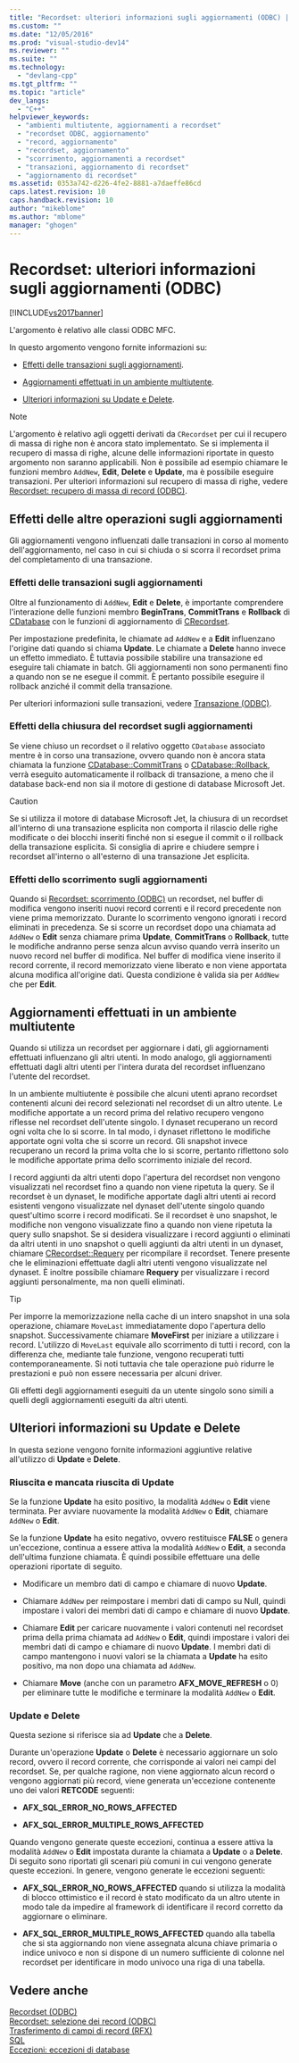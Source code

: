 ```yaml
---
title: "Recordset: ulteriori informazioni sugli aggiornamenti (ODBC) | Microsoft Docs"
ms.custom: ""
ms.date: "12/05/2016"
ms.prod: "visual-studio-dev14"
ms.reviewer: ""
ms.suite: ""
ms.technology: 
  - "devlang-cpp"
ms.tgt_pltfrm: ""
ms.topic: "article"
dev_langs: 
  - "C++"
helpviewer_keywords: 
  - "ambienti multiutente, aggiornamenti a recordset"
  - "recordset ODBC, aggiornamento"
  - "record, aggiornamento"
  - "recordset, aggiornamento"
  - "scorrimento, aggiornamenti a recordset"
  - "transazioni, aggiornamento di recordset"
  - "aggiornamento di recordset"
ms.assetid: 0353a742-d226-4fe2-8881-a7daeffe86cd
caps.latest.revision: 10
caps.handback.revision: 10
author: "mikeblome"
ms.author: "mblome"
manager: "ghogen"
---
```

# Recordset: ulteriori informazioni sugli aggiornamenti (ODBC)
[!INCLUDE[vs2017banner](../../assembler/inline/includes/vs2017banner.md)]

L'argomento è relativo alle classi ODBC MFC.  
  
 In questo argomento vengono fornite informazioni su:  
  
-   [Effetti delle transazioni sugli aggiornamenti](#_core_how_transactions_affect_updates).  
  
-   [Aggiornamenti effettuati in un ambiente multiutente](#_core_your_updates_and_the_updates_of_other_users).  
  
-   [Ulteriori informazioni su Update e Delete](#_core_more_about_update_and_delete).  
  
> [!NOTE]
>  L'argomento è relativo agli oggetti derivati da `CRecordset` per cui il recupero di massa di righe non è ancora stato implementato.  Se si implementa il recupero di massa di righe, alcune delle informazioni riportate in questo argomento non saranno applicabili.  Non è possibile ad esempio chiamare le funzioni membro `AddNew`, **Edit**, **Delete** e **Update**, ma è possibile eseguire transazioni.  Per ulteriori informazioni sul recupero di massa di righe, vedere [Recordset: recupero di massa di record \(ODBC\)](../../data/odbc/recordset-fetching-records-in-bulk-odbc.md).  
  
##  <a name="_core_how_other_operations_affect_updates"></a> Effetti delle altre operazioni sugli aggiornamenti  
 Gli aggiornamenti vengono influenzati dalle transazioni in corso al momento dell'aggiornamento, nel caso in cui si chiuda o si scorra il recordset prima del completamento di una transazione.  
  
###  <a name="_core_how_transactions_affect_updates"></a> Effetti delle transazioni sugli aggiornamenti  
 Oltre al funzionamento di `AddNew`, **Edit** e **Delete**, è importante comprendere l'interazione delle funzioni membro **BeginTrans**, **CommitTrans** e **Rollback** di [CDatabase](../../mfc/reference/cdatabase-class.md) con le funzioni di aggiornamento di [CRecordset](../../mfc/reference/crecordset-class.md).  
  
 Per impostazione predefinita, le chiamate ad `AddNew` e a **Edit** influenzano l'origine dati quando si chiama **Update**.  Le chiamate a **Delete** hanno invece un effetto immediato.  È tuttavia possibile stabilire una transazione ed eseguire tali chiamate in batch.  Gli aggiornamenti non sono permanenti fino a quando non se ne esegue il commit.  È pertanto possibile eseguire il rollback anziché il commit della transazione.  
  
 Per ulteriori informazioni sulle transazioni, vedere [Transazione \(ODBC\)](../../data/odbc/transaction-odbc.md).  
  
###  <a name="_core_how_closing_the_recordset_affects_updates"></a> Effetti della chiusura del recordset sugli aggiornamenti  
 Se viene chiuso un recordset o il relativo oggetto `CDatabase` associato mentre è in corso una transazione, ovvero quando non è ancora stata chiamata la funzione [CDatabase::CommitTrans](../Topic/CDatabase::CommitTrans.md) o [CDatabase::Rollback](../Topic/CDatabase::Rollback.md), verrà eseguito automaticamente il rollback di transazione, a meno che il database back\-end non sia il motore di gestione di database Microsoft Jet.  
  
> [!CAUTION]
>  Se si utilizza il motore di database Microsoft Jet, la chiusura di un recordset all'interno di una transazione esplicita non comporta il rilascio delle righe modificate o dei blocchi inseriti finché non si esegue il commit o il rollback della transazione esplicita.  Si consiglia di aprire e chiudere sempre i recordset all'interno o all'esterno di una transazione Jet esplicita.  
  
###  <a name="_core_how_scrolling_affects_updates"></a> Effetti dello scorrimento sugli aggiornamenti  
 Quando si [Recordset: scorrimento \(ODBC\)](../../data/odbc/recordset-scrolling-odbc.md) un recordset, nel buffer di modifica vengono inseriti nuovi record correnti e il record precedente non viene prima memorizzato.  Durante lo scorrimento vengono ignorati i record eliminati in precedenza.  Se si scorre un recordset dopo una chiamata ad `AddNew` o **Edit** senza chiamare prima **Update**, **CommitTrans** o **Rollback**, tutte le modifiche andranno perse senza alcun avviso quando verrà inserito un nuovo record nel buffer di modifica.  Nel buffer di modifica viene inserito il record corrente, il record memorizzato viene liberato e non viene apportata alcuna modifica all'origine dati.  Questa condizione è valida sia per `AddNew` che per **Edit**.  
  
##  <a name="_core_your_updates_and_the_updates_of_other_users"></a> Aggiornamenti effettuati in un ambiente multiutente  
 Quando si utilizza un recordset per aggiornare i dati, gli aggiornamenti effettuati influenzano gli altri utenti.  In modo analogo, gli aggiornamenti effettuati dagli altri utenti per l'intera durata del recordset influenzano l'utente del recordset.  
  
 In un ambiente multiutente è possibile che alcuni utenti aprano recordset contenenti alcuni dei record selezionati nel recordset di un altro utente.  Le modifiche apportate a un record prima del relativo recupero vengono riflesse nel recordset dell'utente singolo.  I dynaset recuperano un record ogni volta che lo si scorre. In tal modo, i dynaset riflettono le modifiche apportate ogni volta che si scorre un record.  Gli snapshot invece recuperano un record la prima volta che lo si scorre, pertanto riflettono solo le modifiche apportate prima dello scorrimento iniziale del record.  
  
 I record aggiunti da altri utenti dopo l'apertura del recordset non vengono visualizzati nel recordset fino a quando non viene ripetuta la query.  Se il recordset è un dynaset, le modifiche apportate dagli altri utenti ai record esistenti vengono visualizzate nel dynaset dell'utente singolo quando quest'ultimo scorre i record modificati.  Se il recordset è uno snapshot, le modifiche non vengono visualizzate fino a quando non viene ripetuta la query sullo snapshot.  Se si desidera visualizzare i record aggiunti o eliminati da altri utenti in uno snapshot o quelli aggiunti da altri utenti in un dynaset, chiamare [CRecordset::Requery](../Topic/CRecordset::Requery.md) per ricompilare il recordset. Tenere presente che le eliminazioni effettuate dagli altri utenti vengono visualizzate nel dynaset. È inoltre possibile chiamare **Requery** per visualizzare i record aggiunti personalmente, ma non quelli eliminati.  
  
> [!TIP]
>  Per imporre la memorizzazione nella cache di un intero snapshot in una sola operazione, chiamare `MoveLast` immediatamente dopo l'apertura dello snapshot.  Successivamente chiamare **MoveFirst** per iniziare a utilizzare i record.  L'utilizzo di `MoveLast` equivale allo scorrimento di tutti i record, con la differenza che, mediante tale funzione, vengono recuperati tutti contemporaneamente.  Si noti tuttavia che tale operazione può ridurre le prestazioni e può non essere necessaria per alcuni driver.  
  
 Gli effetti degli aggiornamenti eseguiti da un utente singolo sono simili a quelli degli aggiornamenti eseguiti da altri utenti.  
  
##  <a name="_core_more_about_update_and_delete"></a> Ulteriori informazioni su Update e Delete  
 In questa sezione vengono fornite informazioni aggiuntive relative all'utilizzo di **Update** e **Delete**.  
  
### Riuscita e mancata riuscita di Update  
 Se la funzione **Update** ha esito positivo, la modalità `AddNew` o **Edit** viene terminata.  Per avviare nuovamente la modalità `AddNew` o **Edit**, chiamare `AddNew` o **Edit**.  
  
 Se la funzione **Update** ha esito negativo, ovvero restituisce **FALSE** o genera un'eccezione, continua a essere attiva la modalità `AddNew` o **Edit**, a seconda dell'ultima funzione chiamata.  È quindi possibile effettuare una delle operazioni riportate di seguito.  
  
-   Modificare un membro dati di campo e chiamare di nuovo **Update**.  
  
-   Chiamare `AddNew` per reimpostare i membri dati di campo su Null, quindi impostare i valori dei membri dati di campo e chiamare di nuovo **Update**.  
  
-   Chiamare **Edit** per caricare nuovamente i valori contenuti nel recordset prima della prima chiamata ad `AddNew` o **Edit**, quindi impostare i valori dei membri dati di campo e chiamare di nuovo **Update**.  I membri dati di campo mantengono i nuovi valori se la chiamata a **Update** ha esito positivo, ma non dopo una chiamata ad `AddNew`.  
  
-   Chiamare **Move** \(anche con un parametro **AFX\_MOVE\_REFRESH** o 0\) per eliminare tutte le modifiche e terminare la modalità `AddNew` o **Edit**.  
  
### Update e Delete  
 Questa sezione si riferisce sia ad **Update** che a **Delete**.  
  
 Durante un'operazione **Update** o **Delete** è necessario aggiornare un solo record,  ovvero il record corrente, che corrisponde ai valori nei campi del recordset.  Se, per qualche ragione, non viene aggiornato alcun record o vengono aggiornati più record, viene generata un'eccezione contenente uno dei valori **RETCODE** seguenti:  
  
-   **AFX\_SQL\_ERROR\_NO\_ROWS\_AFFECTED**  
  
-   **AFX\_SQL\_ERROR\_MULTIPLE\_ROWS\_AFFECTED**  
  
 Quando vengono generate queste eccezioni, continua a essere attiva la modalità `AddNew` o **Edit** impostata durante la chiamata a **Update** o a **Delete**.  Di seguito sono riportati gli scenari più comuni in cui vengono generate queste eccezioni.  In genere, vengono generate le eccezioni seguenti:  
  
-   **AFX\_SQL\_ERROR\_NO\_ROWS\_AFFECTED** quando si utilizza la modalità di blocco ottimistico e il record è stato modificato da un altro utente in modo tale da impedire al framework di identificare il record corretto da aggiornare o eliminare.  
  
-   **AFX\_SQL\_ERROR\_MULTIPLE\_ROWS\_AFFECTED** quando alla tabella che si sta aggiornando non viene assegnata alcuna chiave primaria o indice univoco e non si dispone di un numero sufficiente di colonne nel recordset per identificare in modo univoco una riga di una tabella.  
  
## Vedere anche  
 [Recordset \(ODBC\)](../../data/odbc/recordset-odbc.md)   
 [Recordset: selezione dei record \(ODBC\)](../../data/odbc/recordset-how-recordsets-select-records-odbc.md)   
 [Trasferimento di campi di record \(RFX\)](../../data/odbc/record-field-exchange-rfx.md)   
 [SQL](../../data/odbc/sql.md)   
 [Eccezioni: eccezioni di database](../../mfc/exceptions-database-exceptions.md)
